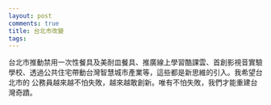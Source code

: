 ```yaml
---
layout: post
comments: true
title: 台北市改變
tags: 
---
```

台北市推動禁用一次性餐具及美耐皿餐具、推廣線上學習酷課雲、首創影視音實驗
學校、透過公共住宅帶動台灣智慧城市產業等，這些都是新思維的引入。我希望台北市的
公務員越來越不怕失敗，越來越敢創新。唯有不怕失敗，我們才能重建台灣奇蹟。

